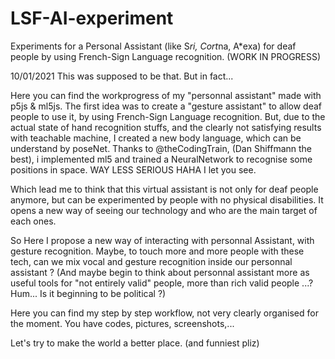 # LSF-AI-experiment
Experiments for a Personal Assistant (like S*ri, Cort*na, A*exa) for deaf people by using French-Sign Language recognition. (WORK IN PROGRESS)

10/01/2021
This was supposed to be that.
But in fact... 

Here you can find the workprogress of my "personnal assistant" made with p5js & ml5js. 
The first idea was to create a "gesture assistant" to allow deaf people to use it, by using French-Sign Language recognition.
But, due to the actual state of hand recognition stuffs, and the clearly not satisfying results with teachable machine, I created a new body language, 
which can be understand by poseNet. Thanks to @theCodingTrain, (Dan Shiffmann the best), i implemented ml5 and trained a NeuralNetwork to recognise 
some positions in space. WAY LESS SERIOUS HAHA I let you see.

Which lead me to think that this virtual assistant is not only for deaf people anymore, but can be experimented by people with no physical disabilities. It opens a
new way of seeing our technology and who are the main target of each ones. 

So Here I propose a new way of interacting with personnal Assistant, with gesture recognition. 
Maybe, to touch more and more people with these tech, can we mix vocal and gesture recognition inside our personnal assistant ? 
(And maybe begin to think about personnal assistant more as useful tools for "not entirely valid" people, more than rich valid people ...? Hum... Is it beginning to be political ?)


Here you can find my step by step workflow, not very clearly organised for the moment.
You have codes, pictures, screenshots,...

Let's try to make the world a better place. (and funniest pliz)
